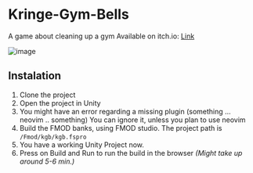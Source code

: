 # Kringe-Gym-Bells
A game about cleaning up a gym
Available on itch.io: [Link](https://wilkuu.itch.io/kgb-game)

![image](https://github.com/Wilkuu-2/Kringe-Gym-Bells/assets/94912220/9dca5ae3-77e3-4fd6-85e9-1636ce60fd64)


## Instalation 
1. Clone the project
2. Open the project in Unity
3. You might have an error regarding a missing plugin (something ... neovim .. something) You can ignore it, unless you plan to use neovim
4. Build the FMOD banks, using FMOD studio. The project path is ``/Fmod/kgb/kgb.fspro``
5. You have a working Unity Project now.
6. Press on Build and Run to run the build in the browser _(Might take up around 5-6 min.)_
